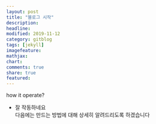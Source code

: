 ```yaml
---
layout: post
title: "블로그 시작"
description: 
headline: 
modified: 2019-11-12
category: gitblog
tags: [jekyll]
imagefeature: 
mathjax: 
chart: 
comments: true
share: true
featured: 
---
```


how it operate?
* 잘 작동하네요  
다음에는 만드는 방법에 대해 상세히 알려드리도록 하겠습니다
